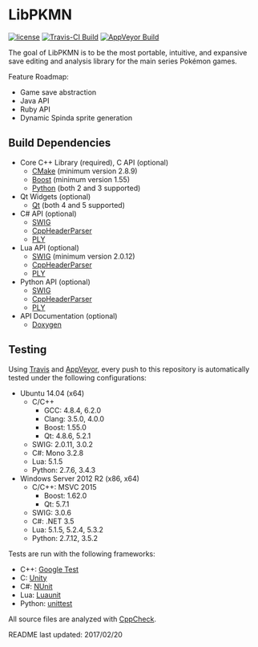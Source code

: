 LibPKMN
===============================================

[![license](https://img.shields.io/badge/license-MIT-blue.svg)](https://github.com/ncorgan/libpkmn/blob/master/LICENSE.txt)
[![Travis-CI Build](https://travis-ci.org/ncorgan/libpkmn.svg)](https://travis-ci.org/ncorgan/libpkmn)
[![AppVeyor Build](https://ci.appveyor.com/api/projects/status/github/ncorgan/libpkmn)](https://ci.appveyor.com/project/ncorgan/libpkmn)

The goal of LibPKMN is to be the most portable, intuitive, and expansive save editing and analysis
library for the main series Pokémon games.

Feature Roadmap:
 * Game save abstraction
 * Java API
 * Ruby API
 * Dynamic Spinda sprite generation

Build Dependencies
-------------------------------------
 * Core C++ Library (required), C API (optional)
   * [CMake](https://www.cmake.org) (minimum version 2.8.9)
   * [Boost](https://www.boost.org) (minimum version 1.55)
   * [Python](https://www.python.org) (both 2 and 3 supported)
 * Qt Widgets (optional)
   * [Qt](https://www.qt.io) (both 4 and 5 supported)
 * C# API (optional)
   * [SWIG](http://swig.org/)
   * [CppHeaderParser](https://pypi.python.org/pypi/CppHeaderParser/)
   * [PLY](https://pypi.python.org/pypi/ply)
 * Lua API (optional)
   * [SWIG](http://swig.org/) (minimum version 2.0.12)
   * [CppHeaderParser](https://pypi.python.org/pypi/CppHeaderParser/)
   * [PLY](https://pypi.python.org/pypi/ply)
 * Python API (optional)
   * [SWIG](http://swig.org/)
   * [CppHeaderParser](https://pypi.python.org/pypi/CppHeaderParser/)
   * [PLY](https://pypi.python.org/pypi/ply)
 * API Documentation (optional)
   * [Doxygen](https://www.stack.nl/~dimitri/doxygen/)

Testing
-------------------------------------

Using [Travis](https://travis-ci.org/ncorgan/libpkmn) and
[AppVeyor](https://ci.appveyor.com/project/ncorgan/libpkmn), every push to this
repository is automatically tested under the following configurations:

 * Ubuntu 14.04 (x64)
   * C/C++
     * GCC: 4.8.4, 6.2.0
     * Clang: 3.5.0, 4.0.0
     * Boost: 1.55.0
     * Qt: 4.8.6, 5.2.1
   * SWIG: 2.0.11, 3.0.2
   * C#: Mono 3.2.8
   * Lua: 5.1.5
   * Python: 2.7.6, 3.4.3
 * Windows Server 2012 R2 (x86, x64)
   * C/C++: MSVC 2015
     * Boost: 1.62.0
     * Qt: 5.7.1
   * SWIG: 3.0.6
   * C#: .NET 3.5
   * Lua: 5.1.5, 5.2.4, 5.3.2
   * Python: 2.7.12, 3.5.2

Tests are run with the following frameworks:
 * C++: [Google Test](https://github.com/google/googletest)
 * C: [Unity](https://github.com/ThrowTheSwitch/Unity)
 * C#: [NUnit](https://www.nunit.org/)
 * Lua: [Luaunit](https://github.com/bluebird75/luaunit)
 * Python: [unittest](https://docs.python.org/3/library/unittest.html)

All source files are analyzed with [CppCheck](http://cppcheck.sourceforge.net/).

README last updated: 2017/02/20
